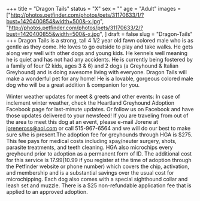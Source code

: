 +++
title = "Dragon Tails"
status = "X"
sex = ""
age = "Adult"
images = ["http://photos.petfinder.com/photos/pets/31170633/1/?bust=1420400854&width=500&-x.jpg",
"http://photos.petfinder.com/photos/pets/31170633/2/?bust=1420400855&width=500&-x.jpg",
]
draft = false
slug = "Dragon-Tails"
+++
Dragon Tails is a strong, tall 4 1/2 year old fawn colored male who is as gentle as they come. He loves to go outside to play and take walks. He gets along very well with other dogs and young kids. He kennels well meaning he is quiet and has not had any accidents.  He is currently being fostered by a family of four (2 kids, ages 3 & 6) and 2 dogs (a Greyhound & Italian Greyhound) and is doing awesome living with everyone. Dragon Tails will make a wonderful pet for any home! He is a lovable, gorgeous colored male dog who will be a great addition & companion for you.

Winter weather updates for meet & greets and other events: In case of inclement winter weather, check the Heartland Greyhound Adoption Facebook page for last-minute updates. Or follow us on Facebook and have those updates delivered to your newsfeed!
If you are traveling from out of the area to meet this dog at an event, please e-mail Jorene at joreneross@aol.com or call 515-967-6564 and we will do our best to make sure s/he is present.The adoption fee for greyhounds through HGA is $275. This fee pays for medical costs including spay/neuter surgery, shots, parasite treatments, and teeth cleaning. HGA also microchips every greyhound prior to adoption as a permanent form of ID. The additional cost for this service is $17.99 ($10.99 if you register at the time of adoption through the Petfinder website or phone number) which covers the chip, activation, and membership and is a substantial savings over the usual cost for microchipping. Each dog also comes with a special sighthound collar and leash set and muzzle. There is a $25 non-refundable application fee that is applied to an approved adoption.
